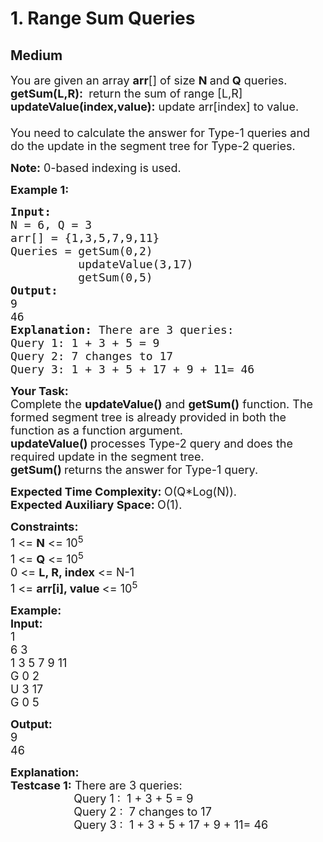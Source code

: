 # 1. Range Sum Queries
## Medium 
<div class="problem-statement" style="user-select: auto;">
                <p style="user-select: auto;"></p><p style="user-select: auto;"><span style="font-size: 18px; user-select: auto;">You are given an array <strong style="user-select: auto;">arr</strong>[] of size <strong style="user-select: auto;">N&nbsp;</strong>and<strong style="user-select: auto;">&nbsp;Q</strong>&nbsp;queries.&nbsp;</span><br style="user-select: auto;">
<span style="font-size: 18px; user-select: auto;"><strong style="user-select: auto;">getSum(L,R):&nbsp;</strong>&nbsp;return the sum of range [L,R]<br style="user-select: auto;">
<strong style="user-select: auto;">updateValue(index,value):</strong>&nbsp;update arr[index] to value.<br style="user-select: auto;">
<br style="user-select: auto;">
You need to calculate the answer for Type-1 queries and do the update in the segment tree for Type-2 queries.</span></p>

<p style="user-select: auto;"><span style="font-size: 18px; user-select: auto;"><strong style="user-select: auto;">Note:</strong> 0-based indexing is used.</span></p>

<p style="user-select: auto;"><span style="font-size: 18px; user-select: auto;"><strong style="user-select: auto;">Example 1:</strong></span></p>

<pre style="user-select: auto;"><span style="font-size: 18px; user-select: auto;"><strong style="user-select: auto;">Input:
</strong>N = 6, Q = 3
arr[] = {1,3,5,7,9,11}
Queries = getSum(0,2)
          updateValue(3,17)
          getSum(0,5)
<strong style="user-select: auto;">Output:
</strong>9
46</span><span style="font-size: 18px; user-select: auto;"><strong style="user-select: auto;">
Explanation: </strong>There are 3 queries:&nbsp;
Query 1:&nbsp;1 + 3 + 5 = 9
Query 2:&nbsp;7 changes to 17
Query 3:&nbsp;1 + 3 + 5 + 17 + 9 + 11= 46</span>
</pre>

<p style="user-select: auto;"><span style="font-size: 18px; user-select: auto;"><strong style="user-select: auto;">Your Task:</strong><br style="user-select: auto;">
Complete the <strong style="user-select: auto;">updateValue()</strong> and <strong style="user-select: auto;">getSum()</strong> function. The formed segment tree is already provided&nbsp;in both the function as a function argument.<br style="user-select: auto;">
<strong style="user-select: auto;">updateValue()&nbsp;</strong>processes Type-2 query and does the required update in the segment tree.<br style="user-select: auto;">
<strong style="user-select: auto;">getSum()&nbsp;</strong>returns the answer for Type-1 query.</span></p>

<p style="user-select: auto;"><span style="font-size: 18px; user-select: auto;"><strong style="user-select: auto;">Expected Time Complexity:&nbsp;</strong>O(Q*Log(N)).<br style="user-select: auto;">
<strong style="user-select: auto;">Expected Auxiliary Space:&nbsp;</strong>O(1).</span></p>

<p style="user-select: auto;"><span style="font-size: 18px; user-select: auto;"><strong style="user-select: auto;">Constraints:</strong><br style="user-select: auto;">
1 &lt;= <strong style="user-select: auto;">N</strong> &lt;= 10<sup style="user-select: auto;">5</sup><br style="user-select: auto;">
1 &lt;= <strong style="user-select: auto;">Q</strong> &lt;= 10<sup style="user-select: auto;">5</sup><br style="user-select: auto;">
0 &lt;= <strong style="user-select: auto;">L, R, index</strong> &lt;= N-1<br style="user-select: auto;">
1 &lt;= <strong style="user-select: auto;">arr[i], value&nbsp;</strong>&lt;= 10<sup style="user-select: auto;">5</sup></span></p>

<p style="user-select: auto;"><span style="font-size: 18px; user-select: auto;"><strong style="user-select: auto;">Example:<br style="user-select: auto;">
Input:</strong><br style="user-select: auto;">
1<br style="user-select: auto;">
6 3<br style="user-select: auto;">
1 3 5 7 9 11<br style="user-select: auto;">
G 0 2<br style="user-select: auto;">
U 3 17<br style="user-select: auto;">
G 0 5</span></p>

<p style="user-select: auto;"><span style="font-size: 18px; user-select: auto;"><strong style="user-select: auto;">Output:</strong><br style="user-select: auto;">
9<br style="user-select: auto;">
46</span></p>

<p style="user-select: auto;"><span style="font-size: 18px; user-select: auto;"><strong style="user-select: auto;">Explanation:<br style="user-select: auto;">
Testcase 1:</strong> There are 3 queries:&nbsp;<br style="user-select: auto;">
&nbsp; &nbsp; &nbsp; &nbsp; &nbsp; &nbsp; &nbsp; &nbsp; &nbsp; &nbsp; Query 1 :&nbsp; 1 + 3 + 5 = 9<br style="user-select: auto;">
&nbsp; &nbsp; &nbsp; &nbsp; &nbsp; &nbsp; &nbsp; &nbsp; &nbsp; &nbsp; Query 2&nbsp;:&nbsp; 7 changes to 17<br style="user-select: auto;">
&nbsp; &nbsp; &nbsp; &nbsp; &nbsp; &nbsp; &nbsp; &nbsp; &nbsp; &nbsp; Query 3&nbsp;:&nbsp; 1 + 3 + 5 + 17 + 9 + 11= 46</span><br style="user-select: auto;">
&nbsp;</p>
 <p style="user-select: auto;"></p>
            </div>